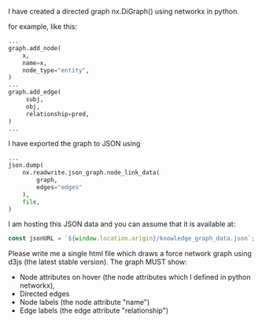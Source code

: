 
I have created a directed graph nx.DiGraph() using networkx in python.

for example, like this:
```python
...
graph.add_node(
    x,
    name=x,
    node_type="entity",                                 
)
...
graph.add_edge(
     subj,
     obj,
     relationship=pred,
)
...
``` 

I have exported the graph to JSON using
```python 
... 
json.dump(      
    nx.readwrite.json_graph.node_link_data(
        graph,
        edges="edges"
    ),      
    file,
) 
```  

I am hosting this JSON data and you can assume that it is available at:  
```javascript
const jsonURL = `${window.location.origin}/knowledge_graph_data.json`;
```  

Please write me a single html file which draws a force network graph using d3js (the latest stable version). The graph MUST show:
- Node attributes on hover (the node attributes which I defined in python networkx), 
- Directed edges
- Node labels (the node attribute "name")
- Edge labels (the edge attribute "relationship")

